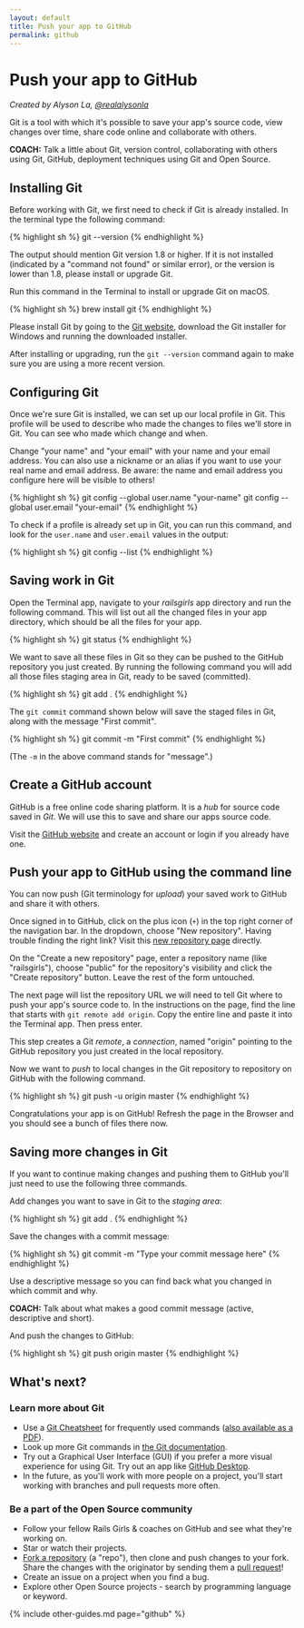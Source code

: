```yaml
---
layout: default
title: Push your app to GitHub
permalink: github
---
```


# Push your app to GitHub

*Created by Alyson La, [@realalysonla](https://www.twitter.com/realalysonla)*

Git is a tool with which it's possible to save your app's source code, view changes over time, share code online and collaborate with others.

**COACH:** Talk a little about Git, version control, collaborating with others using Git, GitHub, deployment techniques using Git and Open Source.

## Installing Git

Before working with Git, we first need to check if Git is already installed. In the terminal type the following command:

{% highlight sh %}
git --version
{% endhighlight %}

The output should mention Git version 1.8 or higher. If it is not installed (indicated by a "command not found" or similar error), or the version is lower than 1.8, please install or upgrade Git.

<div class="os-specific">
  <div class="nix">
<p>Run this command in the Terminal to install or upgrade Git on macOS.</p>
{% highlight sh %}
brew install git
{% endhighlight %}
  </div>
  <div class="win">
<p>Please install Git by going to the <a href="https://git-scm.com/download/win">Git website</a>, download the Git installer for Windows and running the downloaded installer.</p>
  </div>
</div>

After installing or upgrading, run the `git --version` command again to make sure you are using a more recent version.

## Configuring Git

Once we're sure Git is installed, we can set up our local profile in Git. This profile will be used to describe who made the changes to files we'll store in Git. You can see who made which change and when.

Change "your name" and "your email" with your name and your email address. You can also use a nickname or an alias if you want to use your real name and email address. Be aware: the name and email address you configure here will be visible to others!

{% highlight sh %}
git config --global user.name "your-name"
git config --global user.email "your-email"
{% endhighlight %}

To check if a profile is already set up in Git, you can run this command, and look for the `user.name` and `user.email` values in the output:

{% highlight sh %}
git config --list
{% endhighlight %}

## Saving work in Git

Open the Terminal app, navigate to your _railsgirls_ app directory and run the following command. This will list out all the changed files in your app directory, which should be all the files for your app.

{% highlight sh %}
git status
{% endhighlight %}

We want to save all these files in Git so they can be pushed to the GitHub repository you just created. By running the following command you will add all those files staging area in Git, ready to be saved (committed).

{% highlight sh %}
git add .
{% endhighlight %}

The `git commit` command shown below will save the staged files in Git, along with the message "First commit".

{% highlight sh %}
git commit -m "First commit"
{% endhighlight %}

(The `-m` in the above command stands for "message".)

## Create a GitHub account

GitHub is a free online code sharing platform. It is a _hub_ for source code saved in _Git_. We will use this to save and share our apps source code.

Visit the [GitHub website](https://github.com) and create an account or login if you already have one.

## Push your app to GitHub using the command line

You can now push (Git terminology for _upload_) your saved work to GitHub and share it with others.

Once signed in to GitHub, click on the plus icon (`+`) in the top right corner of the navigation bar. In the dropdown, choose "New repository".
Having trouble finding the right link? Visit this [new repository page](https://github.com/new) directly.

On the "Create a new repository" page, enter a repository name (like "railsgirls"), choose "public" for the repository's visibility and click the "Create repository" button. Leave the rest of the form untouched.

The next page will list the repository URL we will need to tell Git where to push your app's source code to. In the instructions on the page, find the line that starts with `git remote add origin`. Copy the entire line and paste it into the Terminal app. Then press enter.

This step creates a Git _remote_, a _connection_, named "origin" pointing to the GitHub repository you just created in the local repository.

Now we want to _push_ to local changes in the Git repository to repository on GitHub with the following command.

{% highlight sh %}
git push -u origin master
{% endhighlight %}

Congratulations your app is on GitHub! Refresh the page in the Browser and you should see a bunch of files there now.

## Saving more changes in Git

If you want to continue making changes and pushing them to GitHub you'll just need to use the following three commands.

Add changes you want to save in Git to the _staging area_:

{% highlight sh %}
git add .
{% endhighlight %}

Save the changes with a commit message:

{% highlight sh %}
git commit -m "Type your commit message here"
{% endhighlight %}

Use a descriptive message so you can find back what you changed in which commit and why.

**COACH:** Talk about what makes a good commit message (active, descriptive and short).

And push the changes to GitHub:

{% highlight sh %}
git push origin master
{% endhighlight %}

## What's next?

### Learn more about Git

* Use a [Git Cheatsheet](https://training.github.com/downloads/github-git-cheat-sheet/) for frequently used commands ([also available as a PDF](https://github.github.com/training-kit/downloads/github-git-cheat-sheet.pdf)).
* Look up more Git commands in [the Git documentation](https://git-scm.com/docs).
* Try out a Graphical User Interface (GUI) if you prefer a more visual experience for using Git. Try out an app like [GitHub Desktop](https://desktop.github.com/).
* In the future, as you'll work with more people on a project, you'll start working with branches and pull requests more often.

### Be a part of the Open Source community

* Follow your fellow Rails Girls & coaches on GitHub and see what they're working on.
* Star or watch their projects.
* [Fork a repository](https://docs.github.com/en/get-started/quickstart/fork-a-repo) (a "repo"), then clone and push changes to your fork. Share the changes with the originator by sending them a [pull request](https://help.github.com/articles/using-pull-requests)!
* Create an issue on a project when you find a bug.
* Explore other Open Source projects - search by programming language or keyword.

{% include other-guides.md page="github" %}
